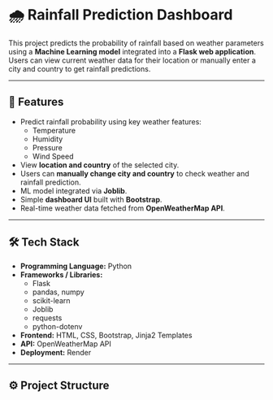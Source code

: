 # 🌧️ Rainfall Prediction Dashboard

This project predicts the probability of rainfall based on weather parameters using a **Machine Learning model** integrated into a **Flask web application**. Users can view current weather data for their location or manually enter a city and country to get rainfall predictions.

---

## 📌 Features

- Predict rainfall probability using key weather features:
  - Temperature
  - Humidity
  - Pressure
  - Wind Speed
- View **location and country** of the selected city.
- Users can **manually change city and country** to check weather and rainfall prediction.
- ML model integrated via **Joblib**.
- Simple **dashboard UI** built with **Bootstrap**.
- Real-time weather data fetched from **OpenWeatherMap API**.

---

## 🛠️ Tech Stack

- **Programming Language:** Python  
- **Frameworks / Libraries:**  
  - Flask  
  - pandas, numpy  
  - scikit-learn  
  - Joblib  
  - requests  
  - python-dotenv  
- **Frontend:** HTML, CSS, Bootstrap, Jinja2 Templates  
- **API:** OpenWeatherMap API  
- **Deployment:** Render  

---

## ⚙️ Project Structure

